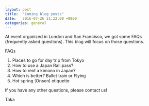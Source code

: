 ```yaml
---
layout: post
title:  "Coming blog posts"
date:   2016-07-26 21:22:00 +0900
categories: general
---
```


At event organized in London and San Francisco, we got some FAQs (frequently asked questions). This blog will focus on those questions.

FAQs

1. Places to go for day trip from Tokyo
2. How to use a Japan Rail pass?
3. How to rent a kimono in Japan?
4. Which is better? Bullet train or Flying
5. Hot spring (Onsen) etiquette

If you have any other  questions, please contact us!

Taka
